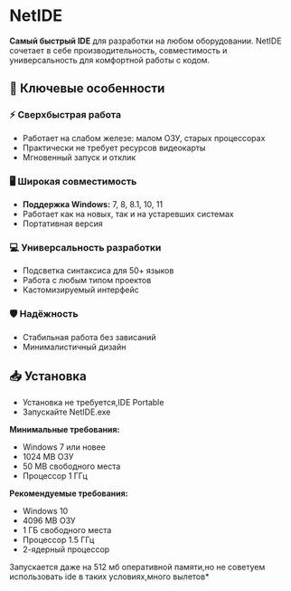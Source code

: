 # NetIDE 

**Самый быстрый IDE** для разработки на любом оборудовании. NetIDE сочетает в себе производительность, совместимость и универсальность для комфортной работы с кодом.

## 🌟 Ключевые особенности

### ⚡ Сверхбыстрая работа
- Работает на слабом железе: малом ОЗУ, старых процессорах
- Практически не требует ресурсов видеокарты
- Мгновенный запуск и отклик

### 🖥️ Широкая совместимость
- **Поддержка Windows:** 7, 8, 8.1, 10, 11
- Работает как на новых, так и на устаревших системах
- Портативная версия

### 💻 Универсальность разработки
- Подсветка синтаксиса для 50+ языков
- Работа с любым типом проектов
- Кастомизируемый интерфейс

### 🛡️ Надёжность
- Стабильная работа без зависаний
- Минималистичный дизайн 

## 📥 Установка
- Установка не требуется,IDE Portable
- Запускайте NetIDE.exe


**Минимальные требования:**
- Windows 7 или новее
- 1024 MB ОЗУ 
- 50 MB свободного места
- Процессор 1 ГГц

**Рекомендуемые требования:**
  
- Windows 10
- 4096 MB ОЗУ
- 1 ГБ свободного места
- Процессор 1.5 ГГц
- 2-ядерный процессор

Запускается даже на 512 мб оперативной памяти,но не советуем использовать ide в таких условиях,много вылетов*
